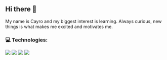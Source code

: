 ## Hi there 👋

My name is Cayro and my biggest interest is learning. Always curious, new things is what makes me excited and motivates me.

### 💻 Technologies: <br>
![](https://img.shields.io/badge/JavaScript-323330?style=for-the-badge&logo=javascript&logoColor=F7DF1E)
![](https://img.shields.io/badge/HTML5-E34F26?style=for-the-badge&logo=html5&logoColor=white)
![](https://img.shields.io/badge/CSS3-1572B6?style=for-the-badge&logo=css3&logoColor=white)
![](https://img.shields.io/badge/PostgreSQL-316192?style=for-the-badge&logo=postgresql&logoColor=white)
